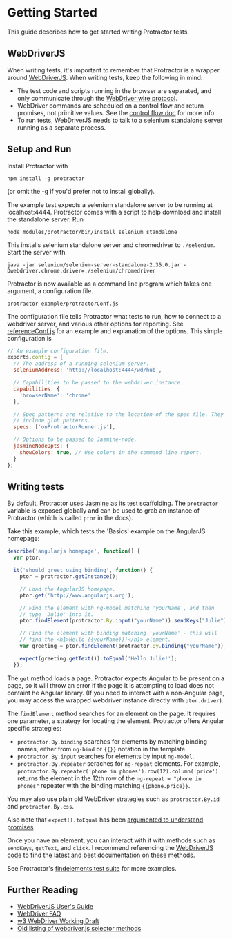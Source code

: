 Getting Started
===============

This guide describes how to get started writing Protractor tests.

WebDriverJS
-----------

When writing tests, it's important to remember that Protractor is a wrapper
around [WebDriverJS](https://code.google.com/p/selenium/wiki/WebDriverJs). When
writing tests, keep the following in mind:

-  The test code and scripts running in the browser are separated, and only
   communicate through the [WebDriver wire protocol](https://code.google.com/p/selenium/wiki/JsonWireProtocol).
-  WebDriver commands are scheduled on a control flow and return promises, not
   primitive values. See the [control flow doc](docs/control-flow.md) for more
   info.
-  To run tests, WebDriverJS needs to talk to a selenium standalone server
   running as a separate process.

Setup and Run
-------------

Install Protractor with

    npm install -g protractor

(or omit the -g if you'd prefer not to install globally). 

The example test expects a selenium standalone server to be running at 
localhost:4444. Protractor comes with a script to help download and install
the standalone server. Run

    node_modules/protractor/bin/install_selenium_standalone

This installs selenium standalone server and chromedriver to `./selenium`. Start
the server with

    java -jar selenium/selenium-server-standalone-2.35.0.jar -Dwebdriver.chrome.driver=./selenium/chromedriver

Protractor is now available as a command line program which takes one argument,
a configuration file. 

    protractor example/protractorConf.js

The configuration file tells Protractor what tests to run, how to connect to a
webdriver server, and various other options for reporting. See
[referenceConf.js](https://github.com/angular/protractor/blob/master/referenceConf.js)
for an example and explanation of the options. This simple configuration is

```javascript
// An example configuration file.
exports.config = {
  // The address of a running selenium server.
  seleniumAddress: 'http://localhost:4444/wd/hub',

  // Capabilities to be passed to the webdriver instance.
  capabilities: {
    'browserName': 'chrome'
  },

  // Spec patterns are relative to the location of the spec file. They may
  // include glob patterns.
  specs: ['onProtractorRunner.js'],

  // Options to be passed to Jasmine-node.
  jasmineNodeOpts: {
    showColors: true, // Use colors in the command line report.
  }
};
```

Writing tests
-------------

By default, Protractor uses [Jasmine](http://pivotal.github.io/jasmine/) as its
test scaffolding. The `protractor` variable is exposed globally and can be used
to grab an instance of Protractor (which is called `ptor` in the docs). 

Take this example, which tests the 'Basics' example on the AngularJS homepage:

```javascript
describe('angularjs homepage', function() {
  var ptor;

  it('should greet using binding', function() {
    ptor = protractor.getInstance();

    // Load the AngularJS homepage.
    ptor.get('http://www.angularjs.org');

    // Find the element with ng-model matching 'yourName', and then
    // type 'Julie' into it.
    ptor.findElement(protractor.By.input("yourName")).sendKeys("Julie");

    // Find the element with binding matching 'yourName' - this will
    // find the <h1>Hello {{yourName}}!</h1> element.
    var greeting = ptor.findElement(protractor.By.binding("yourName"));

    expect(greeting.getText()).toEqual('Hello Julie!');
  });
```

The `get` method loads a page. Protractor expects Angular to be present on a
page, so it will throw an error if the page it is attempting to load does
not containt he Angular library. (If you need to interact with a non-Angular
page, you may access the wrapped webdriver instance directly with
`ptor.driver`).

The `findElement` method searches for an element on the page. It requires one
parameter, a strategy for locating the element. Protractor offers Angular
specific strategies:

-  `protractor.By.binding` searches for elements by matching binding names,
   either from `ng-bind` or `{{}}` notation in the template.
-  `protractor.By.input` searches for elements by input `ng-model`.
-  `protractor.By.repeater` seraches for `ng-repeat` elements. For example,
   `protractor.By.repeater('phone in phones').row(12).column('price')` returns
   the element in the 12th row of the `ng-repeat = "phone in phones"` repeater
   with the binding matching `{{phone.price}}`.

You may also use plain old WebDriver strategies such as `protractor.By.id` and
`protractor.By.css`.

Also note that `expect().toEqual` has been [argumented to understand promises](docs/control-flow.md#protractor-adaptations)

Once you have an element, you can interact with it with methods such as
`sendKeys`, `getText`, and `click`. I recommend referencing the
[WebDriverJS code](https://code.google.com/p/selenium/source/browse/javascript/webdriver/webdriver.js)
to find the latest and best documentation on these methods.

See Protractor's [findelements test suite](https://github.com/angular/protractor/blob/master/spec/findelements_spec.js)
for more examples.

Further Reading
---------------

- [WebDriverJS User's Guide](https://code.google.com/p/selenium/wiki/WebDriverJs)
- [WebDriver FAQ](https://code.google.com/p/selenium/wiki/FrequentlyAskedQuestions)
- [w3 WebDriver Working Draft](http://www.w3.org/TR/webdriver/)
- [Old listing of webdriver.js selector methods](https://github.com/dmachi/webdriver-js)
